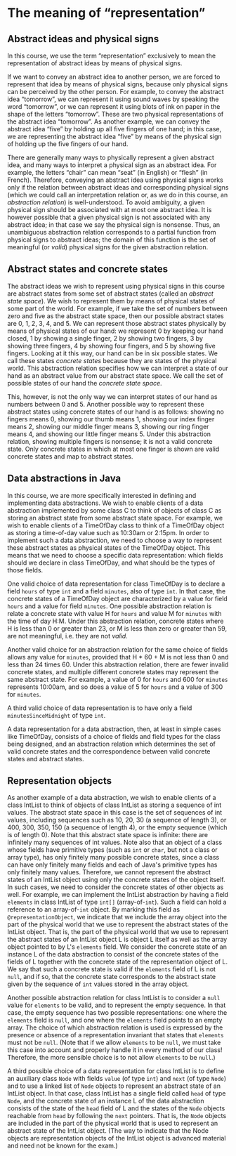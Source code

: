 # The meaning of “representation”

## Abstract ideas and physical signs

In this course, we use the term “representation” exclusively to mean the representation of abstract ideas by means of physical signs.

If we want to convey an abstract idea to another person, we are forced to represent that idea by means of physical signs, because only physical signs can be perceived by the other person. For example, to convey the abstract idea “tomorrow”, we can represent it using sound waves by speaking the word “tomorrow”, or we can represent it using blots of ink on paper in the shape of the letters “tomorrow”. These are two physical representations of the abstract idea “tomorrow”. As another example, we can convey the abstract idea “five” by holding up all five fingers of one hand; in this case, we are representing the abstract idea “five” by means of the physical sign of holding up the five fingers of our hand.

There are generally many ways to physically represent a given abstract idea, and many ways to interpret a physical sign as an abstract idea. For example, the letters “chair” can mean “seat” (in English) or “flesh” (in French). Therefore, conveying an abstract idea using physical signs works only if the relation between abstract ideas and corresponding physical signs (which we could call an interpretation relation or, as we do in this course, an _abstraction relation_) is well-understood. To avoid ambiguity, a given physical sign should be associated with at most one abstract idea. It is however possible that a given physical sign is not associated with any abstract idea; in that case we say the physical sign is nonsense. Thus, an unambiguous abstraction relation corresponds to a partial function from physical signs to abstract ideas; the domain of this function is the set of meaningful (or _valid_) physical signs for the given abstraction relation.

## Abstract states and concrete states

The abstract ideas we wish to represent using physical signs in this course are abstract states from some set of abstract states (called an _abstract state space_). We wish to represent them by means of physical states of some part of the world. For example, if we take the set of numbers between zero and five as the abstract state space, then our possible abstract states are 0, 1, 2, 3, 4, and 5. We can represent those abstract states physically by means of physical states of our hand: we represent 0 by keeping our hand closed, 1 by showing a single finger, 2 by showing two fingers, 3 by showing three fingers, 4 by showing four fingers, and 5 by showing five fingers. Looking at it this way, our hand can be in six possible states. We call these states _concrete states_ because they are states of the physical world. This abstraction relation specifies how we can interpret a state of our hand as an abstract value from our abstract state space. We call the set of possible states of our hand the _concrete state space_.

This, however, is not the only way we can interpret states of our hand as numbers between 0 and 5. Another possible way to represent these abstract states using concrete states of our hand is as follows: showing no fingers means 0, showing our thumb means 1, showing our index finger means 2, showing our middle finger means 3, showing our ring finger means 4, and showing our little finger means 5. Under this abstraction relation, showing multiple fingers is nonsense; it is not a valid concrete state. Only concrete states in which at most one finger is shown are valid concrete states and map to abstract states.

## Data abstractions in Java

In this course, we are more specifically interested in defining and implementing data abstractions. We wish to enable clients of a data abstraction implemented by some class C to think of objects of class C as storing an abstract state from some abstract state space. For example, we wish to enable clients of a TimeOfDay class to think of a TimeOfDay object as storing a time-of-day value such as 10:30am or 2:15pm. In order to implement such a data abstraction, we need to choose a way to represent these abstract states as physical states of the TimeOfDay object. This means that we need to choose a specific data representation: which fields should we declare in class TimeOfDay, and what should be the types of those fields.

One valid choice of data representation for class TimeOfDay is to declare a field `hours` of type `int` and a field `minutes`, also of type `int`. In that case, the concrete states of a TimeOfDay object are characterized by a value for field `hours` and a value for field `minutes`. One possible abstraction relation is relate a concrete state with value H for `hours` and value M for `minutes` with the time of day H:M. Under this abstraction relation, concrete states where H is less than 0 or greater than 23, or M is less than zero or greater than 59, are not meaningful, i.e. they are not _valid_.

Another valid choice for an abstraction relation for the same choice of fields allows any value for `minutes`, provided that H * 60 + M is not less than 0 and less than 24 times 60. Under this abstraction relation, there are fewer invalid concrete states, and multiple different concrete states may represent the same abstract state. For example, a value of 0 for `hours` and 600 for `minutes` represents 10:00am, and so does a value of 5 for `hours` and a value of 300 for `minutes`.

A third valid choice of data representation is to have only a field `minutesSinceMidnight` of type `int`.

A data representation for a data abstraction, then, at least in simple cases like TimeOfDay, consists of a choice of fields and field types for the class being designed, and an abstraction relation which determines the set of valid concrete states and the correspondence between valid concrete states and abstract states.

## Representation objects

As another example of a data abstraction, we wish to enable clients of a class IntList to think of objects of class IntList as storing a sequence of int values. The abstract state space in this case is the set of sequences of int values, including sequences such as 10, 20, 30 (a sequence of length 3), or 400, 300, 350, 150 (a sequence of length 4), or the empty sequence (which is of length 0). Note that this abstract state space is infinite: there are infinitely many sequences of int values. Note also that an object of a class whose fields have primitive types (such as `int` or `char`, but not a class or array type), has only finitely many possible concrete states, since a class can have only finitely many fields and each of Java's primitive types has only finitely many values. Therefore, we cannot represent the abstract states of an IntList object using only the concrete states of the object itself. In such cases, we need to consider the concrete states of other objects as well. For example, we can implement the IntList abstraction by having a field `elements` in class IntList of type `int[]` (array-of-`int`). Such a field can hold a reference to an array-of-`int` object. By marking this field as `@representationObject`, we indicate that we include the array object into the part of the physical world that we use to represent the abstract states of the IntList object. That is, the part of the physical world that we use to represent the abstract states of an IntList object L is object L itself as well as the array object pointed to by L's `elements` field. We consider the concrete state of an instance L of the data abstraction to consist of the concrete states of the fields of L together with the concrete state of the representation object of L. We say that such a concrete state is valid if the `elements` field of L is not `null`, and if so, that the concrete state corresponds to the abstract state given by the sequence of `int` values stored in the array object.

Another possible abstraction relation for class IntList is to consider a `null` value for `elements` to be valid, and to represent the empty sequence. In that case, the empty sequence has two possible representations: one where the `elements` field is `null`, and one where the `elements` field points to an empty array. The choice of which abstraction relation is used is expressed by the presence or absence of a representation invariant that states that `elements` must not be `null`. (Note that if we allow `elements` to be `null`, we must take this case into account and properly handle it in every method of our class! Therefore, the more sensible choice is to not allow `elements` to be `null`.)

A third possible choice of a data representation for class IntList is to define an auxiliary class `Node` with fields `value` (of type `int`) and `next` (of type `Node`) and to use a linked list of `Node` objects to represent an abstract state of an IntList object. In that case, class IntList has a single field called `head` of type `Node`, and the concrete state of an instance L of the data abstraction consists of the state of the `head` field of L and the states of the `Node` objects reachable from `head` by following the `next` pointers. That is, the `Node` objects are included in the part of the physical world that is used to represent an abstract state of the IntList object. (The way to indicate that the Node objects are representation objects of the IntList object is advanced material and need not be known for the exam.)
